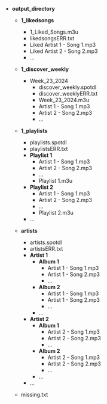 - **output_directory**
  - **1_likedsongs**
    - 1_Liked_Songs.m3u
    - likedsongsERR.txt
    - Liked Artist 1 - Song 1.mp3
    - Liked Artist 2 - Song 2.mp3
    - ...

  - **1_discover_weekly**
    - Week_23_2024
      - discover_weekly.spotdl
      - discover_weeklyERR.txt
      - Week_23_2024.m3u
      - Artist 1 - Song 1.mp3
      - Artist 2 - Song 2.mp3
      - ...

  - **1_playlists**
    - playlists.spotdl
    - playlistsERR.txt
    - **Playlist 1**
      - Artist 1 - Song 1.mp3
      - Artist 2 - Song 2.mp3
      - ...
      - Playlist 1.m3u
    - **Playlist 2**
      - Artist 1 - Song 1.mp3
      - Artist 2 - Song 2.mp3
      - ...
      - Playlist 2.m3u
    - ...

  - **artists**
    - artists.spotdl
    - artistsERR.txt
    - **Artist 1**
      - **Album 1**
        - Artist 1 - Song 1.mp3
        - Artist 1 - Song 2.mp3
        - ...
      - **Album 2**
        - Artist 1 - Song 1.mp3
        - Artist 1 - Song 2.mp3
        - ...
      - ...
    - **Artist 2**
      - **Album 1**
        - Artist 2 - Song 1.mp3
        - Artist 2 - Song 2.mp3
        - ...
      - **Album 2**
        - Artist 2 - Song 1.mp3
        - Artist 2 - Song 2.mp3
        - ...
      - ...
    - ...

  - missing.txt

